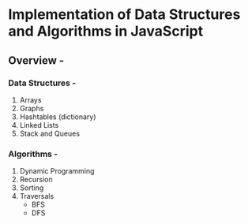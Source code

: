 # Implementation of Data Structures and Algorithms in JavaScript

## Overview -

### Data Structures -

1. Arrays
2. Graphs
3. Hashtables (dictionary)
4. Linked Lists
5. Stack and Queues

### Algorithms -

1. Dynamic Programming
2. Recursion
3. Sorting
4. Traversals
   - BFS
   - DFS
